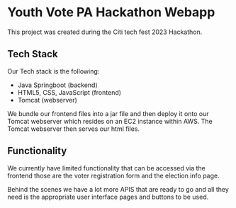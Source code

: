 # Youth Vote PA Hackathon Webapp
This project was created during the Citi tech fest 2023 Hackathon. 

## Tech Stack
Our Tech stack is the following:
* Java Springboot (backend)
* HTML5, CSS, JavaScript (frontend)
* Tomcat (webserver)

We bundle our frontend files into a jar file and then deploy it onto our Tomcat webserver which resides on an EC2 instance within AWS. The Tomcat webserver then serves our html files.

## Functionality
We currently have limited functionality that can be accessed via the frontend those are the voter registration form and the election info page.

Behind the scenes we have a lot more APIS that are ready to go and all they need is the appropriate user interface pages and buttons to be used.
